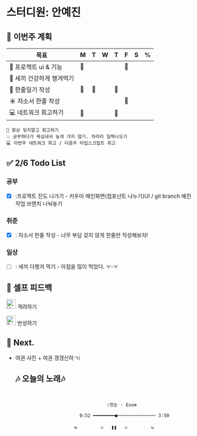 # 스터디원: 안예진

## 🚀 이번주 계획
 
| 목표                            | M   | T   | W   | T   | F   | S   | %   |
| ------------------------------- | --- | --- | --- | --- | --- | --- | --- |
| 🌲 프로젝트 ui & 기능           | 🧁  |    |   |   | 🧁  |   |  |
| 🥓 세끼 건강하게 챙겨먹기       |   |   |   |    |   |    |   |
| 🎀 한줄일기 작성              | 🧁  | 🧁  |   |  🧁 |   |   |   |
| ☀ 자소서 한줄 작성           |   |   |   |   | 🧁  |   |   |
| 💻 네트워크 회고하기           | 🧁  |   |   | 🧁  |   |   |   |

```text
📌 항상 잊지말고 회고하기
💥 공부하다가 욕심내서 늦게 가지 않기. 차라리 일찍나오기
💻 이번주 네트워크 회고 / 다음주 타입스크립트 회고
```

## ✅ 2/6 Todo List 

### 공부
- [x] :프로젝트 진도 나가기 - 키우미 메인화면(컴포넌트 나누기)UI / git branch 예진 작업 브랜치 나눠놓기

### 취준
- [x] : 자소서 한줄 작성 - 너무 부담 갖지 않게 한줄만 작성해보자!
### 일상
- [ ] : 세끼 다챙겨 먹기 - 아점을 많이 먹었다. ㅜ-ㅜ 

## 🎉 셀프 피드백

<img src="https://raw.githubusercontent.com/Tarikul-Islam-Anik/Animated-Fluent-Emojis/master/Emojis/Smilies/Hugging%20Face.png" alt="Hugging Face" width="25" height="25"> 격려하기</img>

> 

<img src="https://raw.githubusercontent.com/Tarikul-Islam-Anik/Animated-Fluent-Emojis/master/Emojis/Smilies/Face%20with%20Monocle.png" alt="Face with Monocle" width="25" height="25"> 반성하기</img>
> 
## 🌱 Next.
- 여권 사진 + 여권 갱갱신하ㄱi

  ## 🎶 오늘의 노래🎶
```


                                     ☃첫눈 - Exo❄

                           0:52 ━━━━━━━━●────────────── 3:50

                         ⇆ㅤㅤㅤㅤㅤ ◁ㅤㅤ❚❚ㅤㅤ▷ ㅤㅤㅤㅤㅤ↻


```

